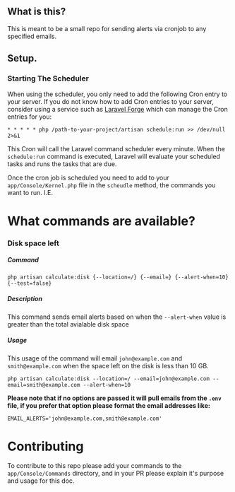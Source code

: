 ## What is this?
This is meant to be a small repo for sending alerts via cronjob to any specified emails.

## Setup.
<!-- this is a snippet from the laravel docs, all credit goes to them for writing this. (https://github.com/laravel/docs/blob/5.4/scheduling.md#defining-schedules) -->
### Starting The Scheduler

When using the scheduler, you only need to add the following Cron entry to your server. If you do not know how to add Cron entries to your server, consider using a service such as [Laravel Forge](https://forge.laravel.com) which can manage the Cron entries for you:

    * * * * * php /path-to-your-project/artisan schedule:run >> /dev/null 2>&1

This Cron will call the Laravel command scheduler every minute. When the `schedule:run` command is executed, Laravel will evaluate your scheduled tasks and runs the tasks that are due.

Once the cron job is scheduled you need to add to your `app/Console/Kernel.php` file in the `scheudle` method, the commands you want to run. I.E.


# What commands are available?

### Disk space left

##### Command
`php artisan calculate:disk {--location=/} {--email=} {--alert-when=10} {--test=false}`

##### Description
This command sends email alerts based on when the `--alert-when` value is greater than the total avialable disk space

##### Usage
This usage of the command will email `john@example.com` and `smith@example.com` when the space left on the disk is less than 10 GB.

```
php artisan calculate:disk --location=/ --email=john@example.com --email=smith@example.com --alert-when=10
```

**Please note that if no options are passed it will pull emails from the `.env` file, if you prefer that option please format the email addresses like:**

```
EMAIL_ALERTS='john@example.com,smith@example.com'
```

# Contributing
To contribute to this repo please add your commands to the `app/Console/Commands` directory, and in your PR please explain it's purpose and usage for this doc.
